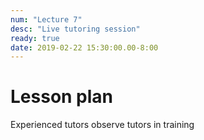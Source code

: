 ```yaml
---
num: "Lecture 7"
desc: "Live tutoring session"
ready: true
date: 2019-02-22 15:30:00.00-8:00
---
```


# Lesson plan


Experienced tutors observe tutors in training

